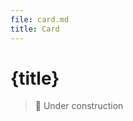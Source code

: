 ```yaml
---
file: card.md
title: Card
---
```


<script>
    import {Button} from '$lib'
</script>

# {title}

> 🚧 Under construction
